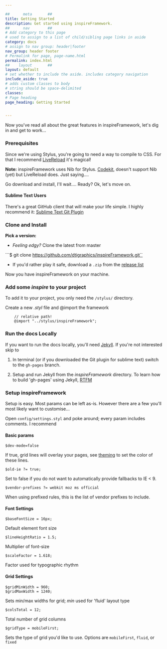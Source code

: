 ```yaml
---

##      meta       ##
title: Getting Started
description: Get started using inspireFramework. 
##      nav        ##
# Add category to this page
# used to assign to a list of child/sibling page links in aside
category: docs
# assign to nav group: header|footer
nav_group: header footer
# Permalink for page, page-name.html
permalink: index.html
##    layout       ##
layout: default
# set whether to include the aside. includes category navigation
include_aside: true
# adds custom classes to body
# string should be space-delimited
classes:
# Page heading
page_heading: Getting Started


---
```


Now you've read all about the great features in inspireFramework, let's dig in and get to work...

### Prerequisites
Since we're using Stylus, you're going to need a way to compile to CSS. For that I recommend 
[LiveReload](http://livereload.com/) it's magical! 

**Note:** inspireFramework uses Nib for Stylus. [Codekit](http://incident57.com/codekit/), doesn't support Nib (yet) but LiveReload does. Just saying....

Go download and install, I'll wait.... Ready? Ok, let's move on.

#### Sublime Text Users
There's a great GitHub client that will make your life simple. I highly recommend it: [Sublime Text Git Plugin](https://github.com/kemayo/sublime-text-git/wiki)


### Clone and Install
**Pick a version:**
- *Feeling edgy?* Clone the latest from master
        
```$ git clone https://github.com/dtigraphics/inspireFramework.git``

- If you'd rather play it safe, download a ```.zip``` from the [release list](https://github.com/dtigraphics/inspireFramework/releases)

Now you have inspireFramework on your machine. 

### Add some _inspire_ to your project
To add it to your project, you only need the ```/stylus/``` directory. 

Create a new _.styl_ file and @import the framework

        // relative path!
        @import "../stylus/inspireFramework";


### Run the docs Locally
If you want to run the docs locally, you'll need [Jekyll](http://jekyllrb.com/). If you're not interested skip to 
<!-- [](setting up the framework) -->

1. In terminal (or if you downloaded the Git plugin for sublime text) switch to the ```gh-pages``` branch.

2. Setup and run Jekyll from the _inspireFramework_ directory. To learn how to build 'gh-pages' using Jekyll, [RTFM](http://jekyllrb.com/docs/github-pages/) 

### Setup inspireFramework
Setup is easy. Most params can be left as-is. However there are a few you'll most likely want to customise...

Open ```config/settings.styl``` and poke around; every param includes comments. I recommend 

#### Basic params

    $dev-mode=false

If true, grid lines will overlay your pages, see [theming](theming.html) to set the color of these lines.

    $old-ie ?= true;

Set to false if you do not want to automatically provide fallbacks to IE < 9.

    $vendor-prefixes ?= webkit moz ms official

When using prefixed rules, this is the list of vendor prefixes to include.

#### Font Settings

    $baseFontSize = 16px;
Default element font size

    $lineHeightRatio = 1.5;
Multiplier of font-size

    $scaleFactor = 1.618;
Factor used for typographic rhythm


#### Grid Settings

    $gridMinWidth = 960;
    $gridMaxWidth = 1240;
Sets min/max widths for grid; _min_ used for 'fluid' layout type

    $colsTotal = 12;
Total number of grid columns

    $gridType = mobileFirst;
Sets the type of grid you'd like to use. Options are ```mobileFirst```, ```fluid```, or ```fixed```